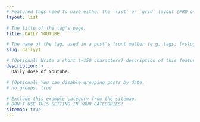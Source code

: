 ```yaml
---
# Featured tags need to have either the `list` or `grid` layout (PRO only).
layout: list

# The title of the tag's page.
title: DAILY YOUTUBE

# The name of the tag, used in a post's front matter (e.g. tags: [<slug>]).
slug: dailyyt

# (Optional) Write a short (~150 characters) description of this featured tag.
description: >
  Daily dose of Youtube.

# (Optional) You can disable grouping posts by date.
# no_groups: true

# Exclude this example category from the sitemap.
# DON'T USE THIS SETTING IN YOUR CATEGORIES!
sitemap: true
---
```

